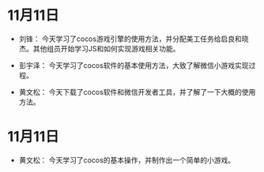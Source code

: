 # 11月11日
* 刘锋：
    今天学习了cocos游戏引擎的使用方法，并分配美工任务给启良和晓杰。其他组员开始学习JS和如何实现游戏相关功能。

* 彭宇泽：
    今天学习了cocos软件的基本使用方法，大致了解微信小游戏实现过程。


* 黄文松：
    今天下载了cocos软件和微信开发者工具，并了解了一下大概的使用方法。

# 11月11日

* 黄文松：
   今天学习了cocos的基本操作，并制作出一个简单的小游戏。
